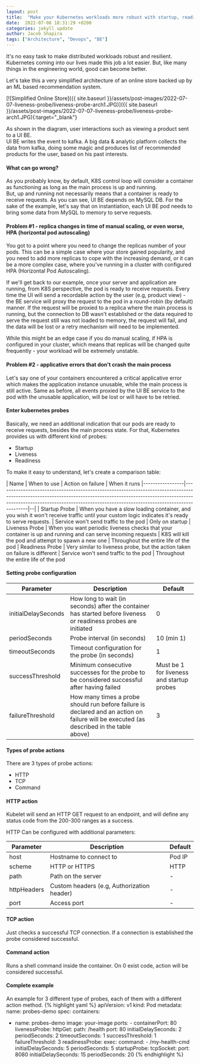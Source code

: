 ```yaml
---
layout: post
title:  "Make your Kubernetes workloads more robust with startup, readiness and liveness probes" 
date:  2022-07-08 18:31:29 +0200
categories: jekyll update
author: Jacob Shapira
tags: ["Architecture", "Devops", "BE"]
---
```


It's no easy task to make distributed workloads robust and resilient.
Kubernetes coming into our lives made this job a lot easier.
But, like many things in the engineering world, good can become better.  

Let's take this a very simplified architecture of an online store backed up by an
ML based recommendation system.

[![Simplified Online Store]({{ site.baseurl }}/assets/post-images/2022-07-07-liveness-probe/liveness-probe-arch1.JPG)]({{ site.baseurl }}/assets/post-images/2022-07-07-liveness-probe/liveness-probe-arch1.JPG){:target="_blank"}

As shown in the diagram, user interactions such as viewing a product sent to a UI BE.  
UI BE writes the event to kafka.
A big data & analytic platform collects the data from kafka, doing some magic and produces list of recommended 
products for the user, based on his past interests.

#### What can go wrong?
As you probably know, by default, K8S control loop will consider a container as functioning as long as the main process is up and running.  
But, up and running not necessarily means that a container is ready to receive requests.
As you can see, UI BE depends on MySQL DB. For the sake of the example, let's say that on instantiation,
each UI BE pod needs to bring some data from MySQL to memory to serve requests.

#### Problem #1 - replica changes in time of manual scaling, or even worse, HPA (horizontal pod autoscaling)
You got to a point where you need to change the replicas number of your pods.
This can be a simple case where your store gained popularity, and you need to add more replicas to cope with the increasing demand,
or it can be a more complex case, where you've running in a cluster with configured HPA (Horizontal Pod Autoscaling).  

If we'll get back to our example, once your server and application are running, from K8S perspective, the pod is ready to receive requests.
Every time the UI will send a recordable action by the user (e.g, product view) - the BE service will proxy the request to the pod
in a round-robin (by default) manner. If the request will be proxied to a replica where the main process is running, but the connection to DB 
wasn't established or the data required to serve the request still was not loaded to memory, the request will fail, and the data will be lost
or a retry mechanism will need to be implemented.

While this might be an edge case if you do manual scaling,
if HPA is configured in your cluster, which means that replicas will be changed quite frequently - your workload will be extremely unstable.


#### Problem #2 - applicative errors that don't crash the main process
Let's say one of your containers encountered a critical applicative error which makes the application instance unusable, while the main
process is still active.
Same as before, all events proxied by the UI BE service to the pod with the unusable application, will be lost or will have to be retried.

#### Enter kubernetes probes
Basically, we need an additional indication that our pods are ready to receive requests, besides the main process state.
For that, Kubernetes provides us with different kind of probes:

* Startup
* Liveness
* Readiness

To make it easy to understand, let's create a comparison table:

| Name            | When to use    | Action on failure | When it runs
|-----------------|------------------------------------------------------------------------------------------------------------------------------------------------------------------------------------------------------------------------------------------------------|--|
| Startup Probe   | When you have a slow loading container, and you wish it won't receive traffic until your custom logic indicates it's ready to serve requests. | Service won't send traffic to the pod | Only on startup
| Liveness Probe  | When you want periodic liveness checks that your container is up and running and can serve incoming requests   | K8S will kill the pod and attempt to spawn a new one | Throughout the entire life of the pod 
| Readiness Probe | Very similar to liveness probe, but the action taken on failure is different | Service won't send traffic to the pod | Throughout the entire life of the pod


#### Setting probe configuration

| Parameter | Description    | Default |
|-----------|----------------------------------------------------------------------------------------------------|--|
| initialDelaySeconds  | How long to wait (in seconds) after the container has started before liveness or readiness probes are initiated | 0 |
| periodSeconds    | Probe interval (in seconds)      | 10  (min 1) |
| timeoutSeconds  | Timeout configuration for the probe  (in seconds)       | 1 |
| successThreshold    |   Minimum consecutive successes for the probe to be considered successful after having failed    | Must be 1 for liveness and startup probes |
| failureThreshold  | How many times a probe should run before failure is declared and an action on failure will be executed (as described in the table above)   | 3 |

#### Types of probe actions
There are 3 types of probe actions:

* HTTP
* TCP
* Command


#### HTTP action

Kubelet will send an HTTP GET request to an endpoint, and will define any status code from the 200-300 ranges as a success.

HTTP Can be configured with additional parameters:

| Parameter | Description    | Default |
|-----------|----------------------------------------------------------------------------------------------------|--|
| host  | Hostname to connect to | Pod IP |
| scheme | HTTP or HTTPS  | HTTP |
| path  | Path on the server | - |
| httpHeaders  |  Custom headers (e.g, Authorization header)  | - |
| port | Access port | - |

#### TCP action
Just checks a successful TCP connection. If a connection is established the probe considered successful.

#### Command action
Runs a shell command inside the container. On 0 exist code, action will be considered successful.

#### Complete example
An example for 3 different type of probes, each of them with a different action method.
{% highlight yaml %}
apiVersion: v1 
kind: Pod 
metadata: 
  name: probes-demo
spec: 
  containers: 
  - name: probes-demo 
    image: your-image 
    ports: 
        - containerPort: 80 
    livenessProbe: 
      httpGet: 
        path: /health
        port: 80 
      initialDelaySeconds: 2
      periodSeconds: 2
      timeoutSeconds: 1
      successThreshold: 1
      failureThreshold: 3
    readinessProbe:
     exec:
       command:
        - /my-health-cmd
     initialDelaySeconds: 5
     periodSeconds: 5
    startupProbe:
      tcpSocket:
        port: 8080
      initialDelaySeconds: 15
      periodSeconds: 20
{% endhighlight %}